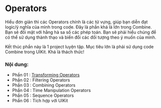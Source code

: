 # Operators

Hiểu đơn giản thì các Operators chính là các từ vựng, giúp bạn diễn đạt logic/ý nghĩa của mình trong code. Đây là phần khá là lớn trong Combine. Bạn sẽ đối mặt với hằng hà sa số các phép toán. Bạn sẽ phải hiểu chúng để có thể sử dụng thành thạo và biến đổi các đối tượng theo ý muốn của mình.

Kết thúc phần này là 1 project luyện tập. Mục tiêu lớn là phải sử dụng code Combine trong UIKit. Khá là thách thức!

### Nội dung:

* Phần 01 : [Transforming Operators](./Transforming.md)
* Phần 02 : Filtering Operators
* Phần 03 : Combining Operators
* Phần 04 : Time Manipulation Operators
* Phần 05 : Sequence Operators
* Phần 06 : Tích hợp với UIKit
